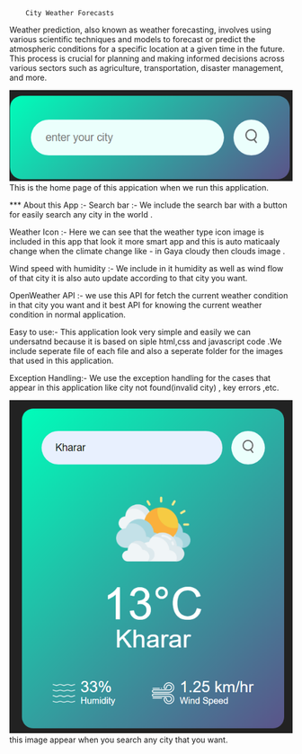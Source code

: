         City Weather Forecasts
Weather prediction, also known as weather forecasting, involves using various scientific techniques and models to forecast or predict the atmospheric conditions for a specific location at a given time in the future. This process is crucial for planning and making informed decisions across various sectors such as agriculture, transportation, disaster management, and more.

![Alt text](image.png)
This is the home page of this appication when we run this application.



*** About this App :-
Search bar :- We include the search bar with a button for easily search any city in the world .

Weather Icon :- Here we can see that the weather type icon image is included in this app that look it more smart app and this is auto maticaaly change when the climate change like - in Gaya cloudy then clouds image .

Wind speed with humidity :- We include in it humidity as well as wind flow of that city it is also auto update according to that city you want.

OpenWeather API :- we use this API for fetch the current weather condition in that city you want and it best API for knowing the current weather condition in normal application.

Easy to use:- This application look very simple and easily we can undersatnd because it is based on siple html,css and javascript code .We include seperate file of each file and also a seperate folder for the images that used in this application.

Exception Handling:- We use the exception handling for the cases that appear in this application like city not found(invalid city) , key errors ,etc.


![Alt text](image-1.png)
this image appear when you search any city that you want.



